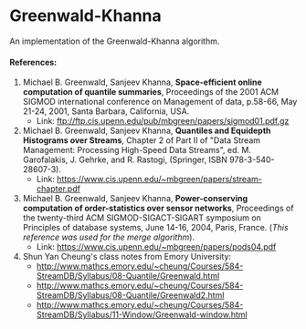 # Greenwald-Khanna
An implementation of the Greenwald-Khanna algorithm.

#### References:

1. Michael B. Greenwald, Sanjeev Khanna, **Space-efficient online computation of quantile summaries**, Proceedings of the 2001 ACM SIGMOD international conference on Management of data, p.58-66, May 21-24, 2001, Santa Barbara, California, USA.
    - Link: ftp://ftp.cis.upenn.edu/pub/mbgreen/papers/sigmod01.pdf.gz
2. Michael B. Greenwald, Sanjeev Khanna, **Quantiles and Equidepth Histograms over Streams**, Chapter 2 of Part II of "Data Stream Management: Processing High-Speed Data Streams", ed. M. Garofalakis, J. Gehrke, and R. Rastogi, (Springer, ISBN 978-3-540-28607-3).
    - Link: https://www.cis.upenn.edu/~mbgreen/papers/stream-chapter.pdf
3. Michael B. Greenwald, Sanjeev Khanna, **Power-conserving computation of order-statistics over sensor networks**, Proceedings of the twenty-third ACM SIGMOD-SIGACT-SIGART symposium on Principles of database systems, June 14-16, 2004, Paris, France. (*This reference was used for the merge algorithm*).
    - Link: https://www.cis.upenn.edu/~mbgreen/papers/pods04.pdf
4. Shun Yan Cheung's class notes from Emory University:
    - http://www.mathcs.emory.edu/~cheung/Courses/584-StreamDB/Syllabus/08-Quantile/Greenwald.html
    - http://www.mathcs.emory.edu/~cheung/Courses/584-StreamDB/Syllabus/08-Quantile/Greenwald2.html
    - http://www.mathcs.emory.edu/~cheung/Courses/584-StreamDB/Syllabus/11-Window/Greenwald-window.html
